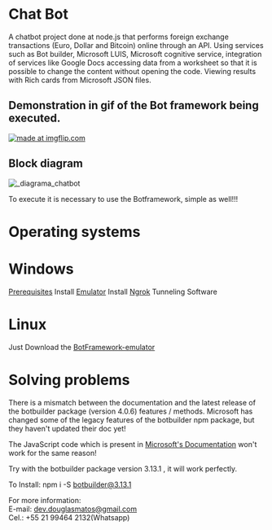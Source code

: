 # Chat Bot

A chatbot project done at node.js that performs foreign exchange transactions (Euro, Dollar and Bitcoin) online through an API. Using services such as Bot builder, Microsoft LUIS, Microsoft cognitive service, integration of services like Google Docs accessing data from a worksheet so that it is possible to change the content without opening the code. Viewing results with Rich cards from Microsoft JSON files.

## Demonstration in gif of the Bot framework being executed.
<a href="https://imgflip.com/gif/29o5kz"><img src="https://i.imgflip.com/29o5kz.gif" title="made at imgflip.com"/></a>

## Block diagram
![_diagrama_chatbot](https://user-images.githubusercontent.com/38366195/39647893-fcb3c936-4fb6-11e8-86d2-5e5217b31e95.jpg)
  

To execute it is necessary to use the Botframework, simple as well!!!
# Operating systems
# Windows
[Prerequisites](https://www.google.com/search?q=Prerequisites+Install+Emulator+Install+Ngrok+Tunneling+Software&oq=Prerequisites+Install+Emulator+Install+Ngrok+Tunneling+Software&aqs=chrome..69i57.161359j0j7&sourceid=chrome&ie=UTF-8)
Install [Emulator](https://aka.ms/Emulator-wiki-getting-started)
Install [Ngrok](https://ngrok.com/) Tunneling Software

# Linux
Just Download the [BotFramework-emulator](https://github.com/Microsoft/BotFramework-Emulator/releases)

# Solving problems
There is a mismatch between the documentation and the latest release of the botbuilder package (version 4.0.6) features / methods. Microsoft has changed some of the legacy features of the botbuilder npm package, but they haven't updated their doc yet!

The JavaScript code which is present in [Microsoft's Documentation](https://docs.microsoft.com/en-us/azure/bot-service/nodejs/bot-builder-nodejs-quickstart?view=azure-bot-service-3.0) won't work for the same reason!

Try with the botbuilder package version 3.13.1 , it will work perfectly.

To Install:
npm i -S botbuilder@3.13.1

For more information:
<br>
E-mail: dev.douglasmatos@gmail.com
<br>
Cel.: +55 21 99464 2132(Whatsapp)
